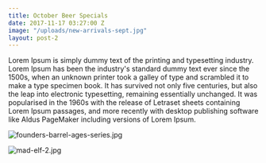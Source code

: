 ```yaml
---
title: October Beer Specials
date: 2017-11-17 03:27:00 Z
image: "/uploads/new-arrivals-sept.jpg"
layout: post-2
---
```



Lorem Ipsum is simply dummy text of the printing and typesetting industry. Lorem Ipsum has been the industry's standard dummy text ever since the 1500s, when an unknown printer took a galley of type and scrambled it to make a type specimen book. It has survived not only five centuries, but also the leap into electronic typesetting, remaining essentially unchanged. It was popularised in the 1960s with the release of Letraset sheets containing Lorem Ipsum passages, and more recently with desktop publishing software like Aldus PageMaker including versions of Lorem Ipsum.

![founders-barrel-ages-series.jpg](/uploads/founders-barrel-ages-series.jpg)

![mad-elf-2.jpg](/uploads/mad-elf-2.jpg)